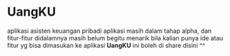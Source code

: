 # UangKU
aplikasi asisten keuangan pribadi
aplikasi masih dalam tahap alpha, dan fitur-fitur didalamnya masih belum begitu menarik
bila kalian punya ide atau fitur yg bisa dimasukan ke aplikasi <b> UangKU</b> ini boleh di share disini ^^
